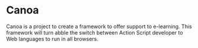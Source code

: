 Canoa
=====

Canoa is a project to create a framework to offer support to e-learning. This framework will turn abble the switch between Action Script developer to Web languages to run in all browsers.
